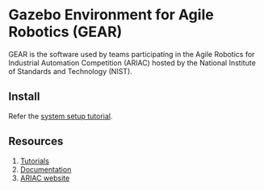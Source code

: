 # Gazebo Environment for Agile Robotics (GEAR)

GEAR is the software used by teams participating in the Agile Robotics for
Industrial Automation Competition (ARIAC) hosted by the National Institute
of Standards and Technology (NIST).

## Install

Refer the [system setup tutorial](https://bitbucket.org/osrf/ariac/wiki/system_setup).

## Resources

1. [Tutorials](https://bitbucket.org/osrf/ariac/wiki/tutorials)
1. [Documentation](https://bitbucket.org/osrf/ariac/wiki/documentation)
1. [ARIAC website](http://robotagility.wix.com/competition)